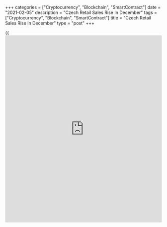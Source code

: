 +++
categories = ["Cryptocurrency", "Blockchain", "SmartContract"]
date = "2021-02-05"
description = "Czech Retail Sales Rise In December"
tags = ["Cryptocurrency", "Blockchain", "SmartContract"]
title = "Czech Retail Sales Rise In December"
type = "post"
+++

{{<iframe id="large-banner" src="https://www.bounty.group/#slide=12.0" width="100%" height="600" scrolling="no" style="border: 0px solid rgb(216, 221, 230); border-radius: 3px;">}}

The Czech retail sales rose in December, data from the Czech Statistical
Office showed on Friday.

Retail sales rose by a working-day adjusted 1.4 percent year-on-year in
December, after a 4.5 percent fall in November.

On an unadjusted basis, retail sales rose 3.7 percent annually in
December, after 6.2 percent fall in the previous month. Economists had
expected a 1.3 percent fall.

On a month-on-month basis, retail sales excluding automobile trade grew
a seasonally adjusted 8.3 percent in January.

Sales of food fell 0.2 percent, while sales of non-food goods grew 17.1
percent. Sales of automotive fuel increased 0.8 percent.

In 2020, retail sales declined an unadjusted 0.6 percent.

For comments and feedback [contact](https://www.playgroundfx.com/contact/): editorial@rtt[news](https://www.letsplayfx.com/blog/forex-news-website/).com

[Economic News][1]

 **What parts of the world are seeing the best (and worst) economic
performances lately? Click[here][2] to check out our [Econ Scorecard][2]
and find out! See up-to-the-moment [ranking](https://www.playgroundfx.com/blog/crypto-exchange-ranking/)s for the best and worst
performers in [GDP][2], [unemployment rate][3], [inflation][4] and much
more.**

   1. www.rtt[news](https://www.letsplayfx.com/blog/forex-news-website/).com/Content/EconomicNews.aspx
   2. www.rtt[news](https://www.letsplayfx.com/blog/forex-news-website/).com/economic-scorecard/world-rank/GDP/highest-performance.aspx
   3. www.rtt[news](https://www.letsplayfx.com/blog/forex-news-website/).com/economic-scorecard/world-rank/unemployment-rate/lowest-performance.aspx
   4. www.rtt[news](https://www.letsplayfx.com/blog/forex-news-website/).com/economic-scorecard/world-rank/CPI/highest-performance.aspx